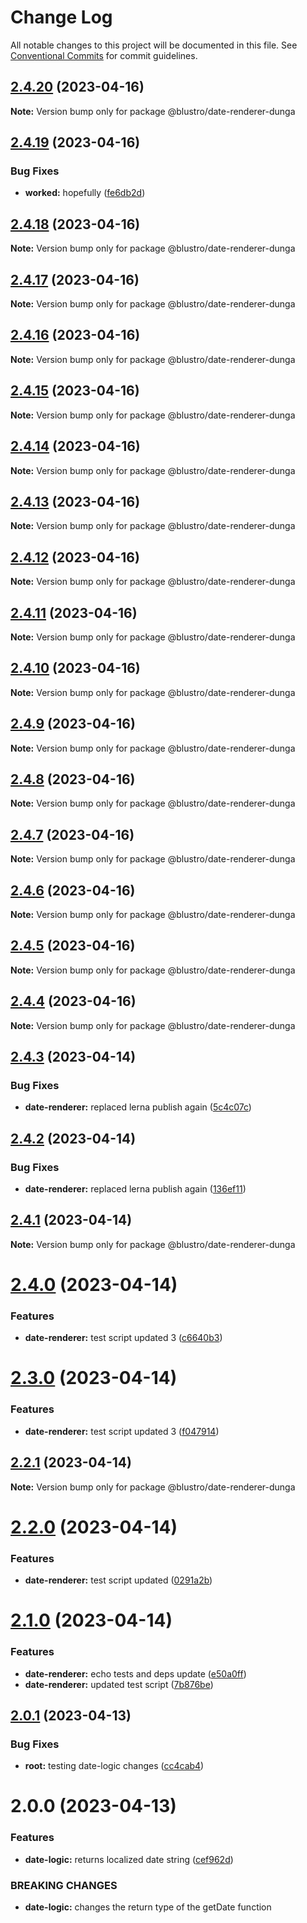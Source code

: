# Change Log

All notable changes to this project will be documented in this file.
See [Conventional Commits](https://conventionalcommits.org) for commit guidelines.

## [2.4.20](https://npm.pkg.github.com/blustro/monorepo/compare/@blustro/date-renderer-dunga@2.4.19...@blustro/date-renderer-dunga@2.4.20) (2023-04-16)

**Note:** Version bump only for package @blustro/date-renderer-dunga





## [2.4.19](https://npm.pkg.github.com/blustro/monorepo/compare/@blustro/date-renderer-dunga@2.4.18...@blustro/date-renderer-dunga@2.4.19) (2023-04-16)


### Bug Fixes

* **worked:** hopefully ([fe6db2d](https://npm.pkg.github.com/blustro/monorepo/commit/fe6db2dc198b63e508ea1a22c90117c54cae14ef))





## [2.4.18](https://npm.pkg.github.com/blustro/monorepo/compare/@blustro/date-renderer-dunga@2.4.17...@blustro/date-renderer-dunga@2.4.18) (2023-04-16)

**Note:** Version bump only for package @blustro/date-renderer-dunga





## [2.4.17](https://npm.pkg.github.com/blustro/monorepo/compare/@blustro/date-renderer-dunga@2.4.16...@blustro/date-renderer-dunga@2.4.17) (2023-04-16)

**Note:** Version bump only for package @blustro/date-renderer-dunga





## [2.4.16](https://npm.pkg.github.com/blustro/monorepo/compare/@blustro/date-renderer-dunga@2.4.15...@blustro/date-renderer-dunga@2.4.16) (2023-04-16)

**Note:** Version bump only for package @blustro/date-renderer-dunga





## [2.4.15](https://npm.pkg.github.com/blustro/monorepo/compare/@blustro/date-renderer-dunga@2.4.14...@blustro/date-renderer-dunga@2.4.15) (2023-04-16)

**Note:** Version bump only for package @blustro/date-renderer-dunga





## [2.4.14](https://npm.pkg.github.com/blustro/monorepo/compare/@blustro/date-renderer-dunga@2.4.13...@blustro/date-renderer-dunga@2.4.14) (2023-04-16)

**Note:** Version bump only for package @blustro/date-renderer-dunga





## [2.4.13](https://npm.pkg.github.com/blustro/monorepo/compare/@blustro/date-renderer-dunga@2.4.12...@blustro/date-renderer-dunga@2.4.13) (2023-04-16)

**Note:** Version bump only for package @blustro/date-renderer-dunga





## [2.4.12](https://npm.pkg.github.com/blustro/monorepo/compare/@blustro/date-renderer-dunga@2.4.11...@blustro/date-renderer-dunga@2.4.12) (2023-04-16)

**Note:** Version bump only for package @blustro/date-renderer-dunga





## [2.4.11](https://npm.pkg.github.com/blustro/monorepo/compare/@blustro/date-renderer-dunga@2.4.10...@blustro/date-renderer-dunga@2.4.11) (2023-04-16)

**Note:** Version bump only for package @blustro/date-renderer-dunga





## [2.4.10](https://npm.pkg.github.com/blustro/monorepo/compare/@blustro/date-renderer-dunga@2.4.9...@blustro/date-renderer-dunga@2.4.10) (2023-04-16)

**Note:** Version bump only for package @blustro/date-renderer-dunga





## [2.4.9](https://npm.pkg.github.com/blustro/monorepo/compare/@blustro/date-renderer-dunga@2.4.8...@blustro/date-renderer-dunga@2.4.9) (2023-04-16)

**Note:** Version bump only for package @blustro/date-renderer-dunga





## [2.4.8](https://npm.pkg.github.com/blustro/monorepo/compare/@blustro/date-renderer-dunga@2.4.7...@blustro/date-renderer-dunga@2.4.8) (2023-04-16)

**Note:** Version bump only for package @blustro/date-renderer-dunga





## [2.4.7](https://npm.pkg.github.com/blustro/monorepo/compare/@blustro/date-renderer-dunga@2.4.6...@blustro/date-renderer-dunga@2.4.7) (2023-04-16)

**Note:** Version bump only for package @blustro/date-renderer-dunga





## [2.4.6](https://npm.pkg.github.com/blustro/monorepo/compare/@blustro/date-renderer-dunga@2.4.5...@blustro/date-renderer-dunga@2.4.6) (2023-04-16)

**Note:** Version bump only for package @blustro/date-renderer-dunga





## [2.4.5](https://npm.pkg.github.com/blustro/monorepo/compare/@blustro/date-renderer-dunga@2.4.4...@blustro/date-renderer-dunga@2.4.5) (2023-04-16)

**Note:** Version bump only for package @blustro/date-renderer-dunga





## [2.4.4](https://npm.pkg.github.com/blustro/monorepo/compare/@blustro/date-renderer-dunga@2.4.3...@blustro/date-renderer-dunga@2.4.4) (2023-04-16)

**Note:** Version bump only for package @blustro/date-renderer-dunga





## [2.4.3](https://npm.pkg.github.com/blustro/monorepo/compare/@blustro/date-renderer-dunga@2.4.2...@blustro/date-renderer-dunga@2.4.3) (2023-04-14)


### Bug Fixes

* **date-renderer:** replaced lerna publish again ([5c4c07c](https://npm.pkg.github.com/blustro/monorepo/commit/5c4c07cbf248b5ff9dce03c13b001535532a0f07))





## [2.4.2](https://npm.pkg.github.com/blustro/monorepo/compare/@blustro/date-renderer-dunga@2.4.1...@blustro/date-renderer-dunga@2.4.2) (2023-04-14)


### Bug Fixes

* **date-renderer:** replaced lerna publish again ([136ef11](https://npm.pkg.github.com/blustro/monorepo/commit/136ef114b645781ee40e42046f08d188e6a04332))





## [2.4.1](https://npm.pkg.github.com/blustro/monorepo/compare/@blustro/date-renderer-dunga@2.1.1...@blustro/date-renderer-dunga@2.4.1) (2023-04-14)

**Note:** Version bump only for package @blustro/date-renderer-dunga





# [2.4.0](https://npm.pkg.github.com/blustro/monorepo/compare/@blustro/date-renderer-dunga@2.3.0...@blustro/date-renderer-dunga@2.4.0) (2023-04-14)


### Features

* **date-renderer:** test script updated 3 ([c6640b3](https://npm.pkg.github.com/blustro/monorepo/commit/c6640b35622f62752312d7fabce91d1a82cee7a1))





# [2.3.0](https://npm.pkg.github.com/blustro/monorepo/compare/@blustro/date-renderer-dunga@2.2.1...@blustro/date-renderer-dunga@2.3.0) (2023-04-14)


### Features

* **date-renderer:** test script updated 3 ([f047914](https://npm.pkg.github.com/blustro/monorepo/commit/f04791415b2e6cc2512012b1bcfb2a27efad0652))





## [2.2.1](https://npm.pkg.github.com/blustro/monorepo/compare/@blustro/date-renderer-dunga@2.2.0...@blustro/date-renderer-dunga@2.2.1) (2023-04-14)

**Note:** Version bump only for package @blustro/date-renderer-dunga





# [2.2.0](https://npm.pkg.github.com/blustro/monorepo/compare/@blustro/date-renderer-dunga@2.1.0...@blustro/date-renderer-dunga@2.2.0) (2023-04-14)


### Features

* **date-renderer:** test script updated ([0291a2b](https://npm.pkg.github.com/blustro/monorepo/commit/0291a2bb269346106e96017d8b892859858e3801))





# [2.1.0](https://npm.pkg.github.com/blustro/monorepo/compare/@blustro/date-renderer-dunga@2.0.1...@blustro/date-renderer-dunga@2.1.0) (2023-04-14)


### Features

* **date-renderer:** echo tests and deps update ([e50a0ff](https://npm.pkg.github.com/blustro/monorepo/commit/e50a0ff6e22f94a967314098940ee58f2d994720))
* **date-renderer:** updated test script ([7b876be](https://npm.pkg.github.com/blustro/monorepo/commit/7b876be2019dd66739f92951deeeda918502dd0a))





## [2.0.1](https://npm.pkg.github.com/blustro/monorepo/compare/@blustro/date-renderer-dunga@2.0.0...@blustro/date-renderer-dunga@2.0.1) (2023-04-13)


### Bug Fixes

* **root:** testing date-logic changes ([cc4cab4](https://npm.pkg.github.com/blustro/monorepo/commit/cc4cab43c87b8f4d0076efd359ada00761ea3916))





# 2.0.0 (2023-04-13)


### Features

* **date-logic:** returns localized date string ([cef962d](https://npm.pkg.github.com/blustro/monorepo/commit/cef962db57e1ec60273248c010ad130a0673612c))


### BREAKING CHANGES

* **date-logic:** changes the return type of the getDate function
